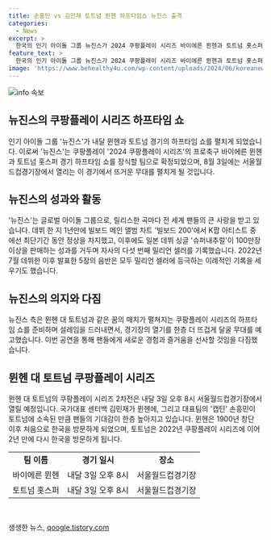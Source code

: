 ```yaml
---
title: 손흥민 vs 김민재 토트넘 뮌헨 하프타임쇼 뉴진스 출격
categories:
  - News
excerpt: >
  한국의 인기 아이돌 그룹 뉴진스가 2024 쿠팡플레이 시리즈 바이에른 뮌헨과 토트넘 홋스퍼의 경기 하프타임 쇼를 장식할 것으로 확정됐다. 뉴진스는 국내외에서 뜨거운 인기를 끌며 밀리언 셀러를 기록한 글로벌 아이돌 그룹으로, 이번 하프타임 공연에서 경기장을 뜨겁게 달구겠다고 밝혔다. 또한, 뮌헨의 김민재와 토트넘의 손흥민의 참여로 기대감이 높아지고 있으며, 한국에 방문하는 뮌헨과 토트넘의 매치에 팬들의 관심이 뜨겁다.
feature_text: >
  한국의 인기 아이돌 그룹 뉴진스가 2024 쿠팡플레이 시리즈 바이에른 뮌헨과 토트넘 홋스퍼의 경기 하프타임 쇼를 장식할 것으로 확정됐다. 뉴진스는 국내외에서 뜨거운 인기를 끌며 밀리언 셀러를 기록한 글로벌 아이돌 그룹으로, 이번 하프타임 공연에서 경기장을 뜨겁게 달구겠다고 밝혔다. 또한, 뮌헨의 김민재와 토트넘의 손흥민의 참여로 기대감이 높아지고 있으며, 한국에 방문하는 뮌헨과 토트넘의 매치에 팬들의 관심이 뜨겁다.
image: 'https://www.behealthy4u.com/wp-content/uploads/2024/06/koreanews.jpg'
---
```


<p><img src="https://www.behealthy4u.com/wp-content/uploads/2024/06/koreanews.jpg" alt="info 속보" /></p>

<h2 data-ke-size="size26">뉴진스의 쿠팡플레이 시리즈 하프타임 쇼</h2>

<p data-ke-size="size16">인기 아이돌 그룹 '뉴진스'가 내달 뮌헨과 토트넘 경기의 하프타임 쇼를 펼치게 되었습니다. 이로써 '뉴진스'는 쿠팡플레이 '2024 쿠팡플레이 시리즈'의 프로축구 바이에른 뮌헨과 토트넘 홋스퍼 경기 하프타임 쇼를 장식할 팀으로 확정되었으며, 8월 3일에는 서울월드컵경기장에서 열리는 이 경기에서 뜨거운 무대를 펼치게 될 것입니다.</p>

<h2 data-ke-size="size26">뉴진스의 성과와 활동</h2>

<p data-ke-size="size16">'뉴진스'는 글로벌 아이돌 그룹으로, 릴리스한 곡마다 전 세계 팬들의 큰 사랑을 받고 있습니다. 데뷔 한 지 1년만에 빌보드 메인 앨범 차트 '빌보드 200'에서 K팝 아티스트 중에선 최단기간 동안 정상을 차지했고, 이후에도 일본 데뷔 싱글 '슈퍼내추럴'이 100만장 이상을 판매하는 성과를 거두며 자사의 다섯 번째 밀리언 셀러를 기록했습니다. 2022년 7월 데뷔한 이후 발표한 5장의 음반은 모두 밀리언 셀러에 등극하는 이례적인 기록을 세우기도 했습니다.</p>

<h2 data-ke-size="size26">뉴진스의 의지와 다짐</h2>

<p data-ke-size="size16">뉴진스 측은 뮌헨 대 토트넘과 같은 꿈의 매치가 펼쳐지는 쿠팡플레이 시리즈의 하프타임 쇼를 준비하며 설레임을 드러내면서, 경기장의 열기를 한층 더 뜨겁게 달굴 무대를 예고했습니다. 이번 공연을 통해 팬들에게 새로운 경험과 즐거움을 선사할 것임을 다짐했습니다.</p>

<h2 data-ke-size="size26">뮌헨 대 토트넘 쿠팡플레이 시리즈</h2>

<p data-ke-size="size16">뮌헨 대 토트넘의 쿠팡플레이 시리즈 2차전은 내달 3일 오후 8시 서울월드컵경기장에서 열릴 예정입니다. 국가대표 센터백 김민재가 뮌헨에, 그리고 대표팀의 '캡틴' 손흥민이 토트넘에 소속된 만큼 팬들의 기대감이 한층 높아지고 있습니다. 뮌헨은 1900년 창단 이후 처음으로 한국을 방문하게 되었으며, 토트넘은 2022년 쿠팡플레이 시리즈에 이어 2년 만에 다시 한국을 방문하게 됩니다.</p>

<table>
    <tbody>
        <tr>
            <td style="text-align: center; height: 17px;"><b>팀 이름</b></td>
            <td style="text-align: center; height: 17px;"><b>경기 일시</b></td>
            <td style="text-align: center; height: 17px;"><b>장소</b></td>
        </tr>
        <tr>
            <td style="text-align: center; height: 17px;">바이에른 뮌헨</td>
            <td style="text-align: center; height: 17px;">내달 3일 오후 8시</td>
            <td style="text-align: center; height: 17px;">서울월드컵경기장</td>
        </tr>
        <tr>
            <td style="text-align: center; height: 17px;">토트넘 홋스퍼</td>
            <td style="text-align: center; height: 17px;">내달 3일 오후 8시</td>
            <td style="text-align: center; height: 17px;">서울월드컵경기장</td>
        </tr>
    </tbody>
</table>

<p data-ke-size="size16">&nbsp;</p>
생생한 뉴스, <a href="https://qoogle.tistory.com" rel="dofollow">qoogle.tistory.com</a>


